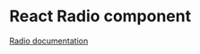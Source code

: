 <!-- @license CC0-1.0 -->

# React Radio component

[Radio documentation](../../../css/src/components/radio/README.md)
